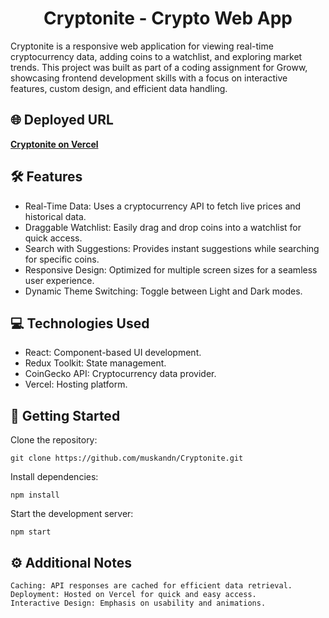 <h1 align="center">Cryptonite - Crypto Web App</h1> 

Cryptonite is a responsive web application for viewing real-time cryptocurrency data, adding coins to a watchlist, and exploring market trends. This project was built as part of a coding assignment for Groww, showcasing frontend development skills with a focus on interactive features, custom design, and efficient data handling.

## 🌐 Deployed URL

**[Cryptonite on Vercel](https://cryptonite-ebon.vercel.app/)**

## 🛠️ Features

- Real-Time Data: Uses a cryptocurrency API to fetch live prices and historical data.
- Draggable Watchlist: Easily drag and drop coins into a watchlist for quick access.
- Search with Suggestions: Provides instant suggestions while searching for specific coins.
- Responsive Design: Optimized for multiple screen sizes for a seamless user experience.
- Dynamic Theme Switching: Toggle between Light and Dark modes.
  
## 💻 Technologies Used

- React: Component-based UI development.
- Redux Toolkit: State management.
- CoinGecko API: Cryptocurrency data provider.
- Vercel: Hosting platform.

## 📝 Getting Started

Clone the repository:

    git clone https://github.com/muskandn/Cryptonite.git

Install dependencies:

    npm install

Start the development server:

    npm start

## ⚙️ Additional Notes

    Caching: API responses are cached for efficient data retrieval.
    Deployment: Hosted on Vercel for quick and easy access.
    Interactive Design: Emphasis on usability and animations.

